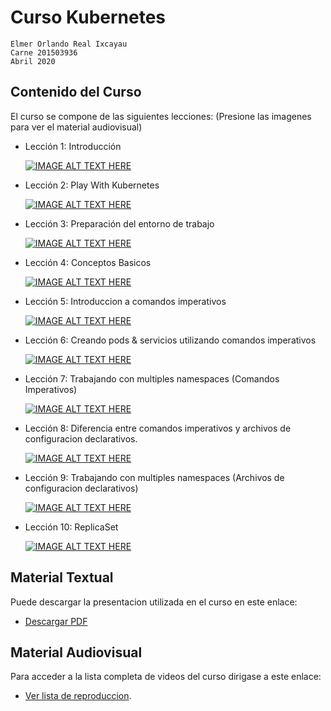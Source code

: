 
# Curso Kubernetes
```
Elmer Orlando Real Ixcayau
Carne 201503936
Abril 2020
```

## Contenido del Curso

El curso se compone de las siguientes lecciones: (Presione las imagenes para ver el material audiovisual)

- Lección 1: Introducción

   [![IMAGE ALT TEXT HERE](https://img.youtube.com/vi/bqK7RNkXOU8/0.jpg)](https://www.youtube.com/watch?v=bqK7RNkXOU8)

- Lección 2: Play With Kubernetes

   [![IMAGE ALT TEXT HERE](https://img.youtube.com/vi/rTRAgbG9PhM/0.jpg)](https://www.youtube.com/watch?v=rTRAgbG9PhM)

- Lección 3: Preparación del entorno de trabajo

   [![IMAGE ALT TEXT HERE](https://img.youtube.com/vi/M0vBOna5WbI/0.jpg)](https://www.youtube.com/watch?v=M0vBOna5WbI)

- Lección 4: Conceptos Basicos

   [![IMAGE ALT TEXT HERE](https://img.youtube.com/vi/Tr3YCLe2LAI/0.jpg)](https://www.youtube.com/watch?v=Tr3YCLe2LAI)

- Lección 5: Introduccion a comandos imperativos

   [![IMAGE ALT TEXT HERE](https://img.youtube.com/vi/1qv1dfOpDPA/0.jpg)](https://www.youtube.com/watch?v=1qv1dfOpDPA)

- Lección 6: Creando pods & servicios utilizando comandos imperativos

   [![IMAGE ALT TEXT HERE](https://img.youtube.com/vi/SjCiR-gzKQk/0.jpg)](https://www.youtube.com/watch?v=SjCiR-gzKQk)

- Lección 7:  Trabajando con multiples namespaces (Comandos Imperativos)

   [![IMAGE ALT TEXT HERE](https://img.youtube.com/vi/x5jGb6wgSuA/0.jpg)](https://www.youtube.com/watch?v=x5jGb6wgSuA)

- Lección 8:  Diferencia entre comandos imperativos y archivos de configuracion declarativos.

   [![IMAGE ALT TEXT HERE](https://img.youtube.com/vi/WoCh_5FrtEE/0.jpg)](https://www.youtube.com/watch?v=WoCh_5FrtEE)

- Lección 9: Trabajando con multiples namespaces (Archivos de configuracion declarativos)

   [![IMAGE ALT TEXT HERE](https://img.youtube.com/vi/OwJAYXTyRxk/0.jpg)](https://www.youtube.com/watch?v=OwJAYXTyRxk)

- Lección 10: ReplicaSet

   [![IMAGE ALT TEXT HERE](https://img.youtube.com/vi/0uEo7Wbz0K0/0.jpg)](https://www.youtube.com/watch?v=0uEo7Wbz0K0)


## Material Textual
Puede descargar la presentacion utilizada en el curso en este enlace:
- [Descargar PDF](https://github.com/ElmerReal/Tesis-201503936/raw/master/Kubernetes/Tesis_201503936%20Curso%20Kubernetes.pdf)

## Material Audiovisual
Para acceder a la lista completa de videos del curso dirigase a este enlace:
- [Ver lista de reproduccion](https://www.youtube.com/playlist?list=PLrKKA2ApdaaAKO5WGsWwEWANYaBZZZMS1).



